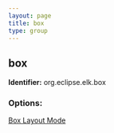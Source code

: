 ```yaml
---
layout: page
title: box
type: group
---
```

## box

**Identifier:** org.eclipse.elk.box

### Options:

[Box Layout Mode](org-eclipse-elk-box-packingMode)
